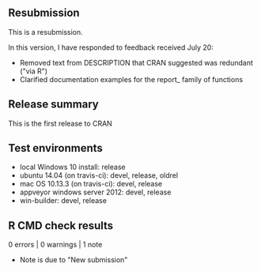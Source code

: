 ## Resubmission

This is a resubmission. 

In this version, I have responded to feedback received July 20:

* Removed text from DESCRIPTION that CRAN suggested was redundant ("via R")
* Clarified documentation examples for the report_ family of functions

## Release summary

This is the first release to CRAN

## Test environments
* local Windows 10 install: release
* ubuntu 14.04 (on travis-ci): devel, release, oldrel
* mac OS 10.13.3 (on travis-ci): devel, release
* appveyor windows server 2012: devel, release
* win-builder: devel, release

## R CMD check results

0 errors | 0 warnings | 1 note

* Note is due to "New submission"
